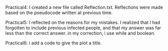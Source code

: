 Practical4:
I created a new file called Reflection.txt.
Reflections were made based on the pseudocode written at previous time.

Practical5:
I reflected on the reasons for my mistakes. 
I realized that I had forgotten to include previous infected people, 
and that my answer was far less than the correct answer.
in my correction, i use while and boolean.

Practical6:
i add a code to give the plot a title.
